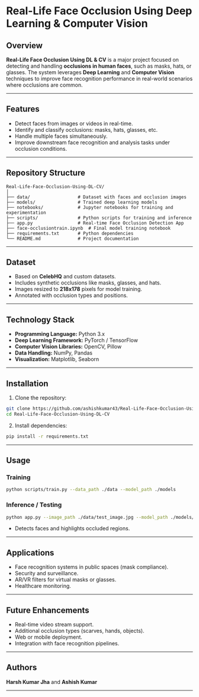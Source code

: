 # Real-Life Face Occlusion Using Deep Learning & Computer Vision

## Overview

**Real-Life Face Occlusion Using DL & CV** is a major project focused on detecting and handling **occlusions in human faces**, such as masks, hats, or glasses. The system leverages **Deep Learning** and **Computer Vision** techniques to improve face recognition performance in real-world scenarios where occlusions are common.

---

## Features

* Detect faces from images or videos in real-time.
* Identify and classify occlusions: masks, hats, glasses, etc.
* Handle multiple faces simultaneously.
* Improve downstream face recognition and analysis tasks under occlusion conditions.

---

## Repository Structure

```
Real-Life-Face-Occlusion-Using-DL-CV/
│
├── data/                  # Dataset with faces and occlusion images
├── models/                # Trained deep learning models
├── notebooks/             # Jupyter notebooks for training and experimentation
├── scripts/               # Python scripts for training and inference
├── app.py                 # Real-time Face Occlusion Detection App
├── face-occlusiontrain.ipynb  # Final model training notebook
├── requirements.txt       # Python dependencies
└── README.md              # Project documentation
```

---

## Dataset

* Based on **CelebHQ** and custom datasets.
* Includes synthetic occlusions like masks, glasses, and hats.
* Images resized to **218x178** pixels for model training.
* Annotated with occlusion types and positions.

---

## Technology Stack

* **Programming Language:** Python 3.x
* **Deep Learning Framework:** PyTorch / TensorFlow
* **Computer Vision Libraries:** OpenCV, Pillow
* **Data Handling:** NumPy, Pandas
* **Visualization:** Matplotlib, Seaborn

---

## Installation

1. Clone the repository:

```bash
git clone https://github.com/ashishkumar43/Real-Life-Face-Occlusion-Using-DL-CV.git
cd Real-Life-Face-Occlusion-Using-DL-CV
```

2. Install dependencies:

```bash
pip install -r requirements.txt
```

---

## Usage

### Training

```bash
python scripts/train.py --data_path ./data --model_path ./models
```

### Inference / Testing

```bash
python app.py --image_path ./data/test_image.jpg --model_path ./models/face_occlusion_model.pth
```

* Detects faces and highlights occluded regions.

---

## Applications

* Face recognition systems in public spaces (mask compliance).
* Security and surveillance.
* AR/VR filters for virtual masks or glasses.
* Healthcare monitoring.

---

## Future Enhancements

* Real-time video stream support.
* Additional occlusion types (scarves, hands, objects).
* Web or mobile deployment.
* Integration with face recognition pipelines.

---

## Authors

**Harsh Kumar Jha** and **Ashish Kumar**

---
